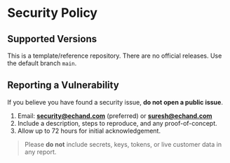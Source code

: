 # Security Policy

## Supported Versions
This is a template/reference repository. There are no official releases. Use the default branch `main`.

## Reporting a Vulnerability
If you believe you have found a security issue, **do not open a public issue**.

1. Email: **security@echand.com** (preferred) or **suresh@echand.com**
2. Include a description, steps to reproduce, and any proof-of-concept.
3. Allow up to 72 hours for initial acknowledgement.

> Please **do not** include secrets, keys, tokens, or live customer data in any report.
